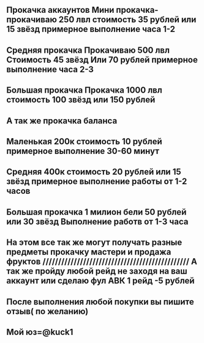 Прокачка аккаунтов 
Мини прокачка- прокачиваю 250 лвл стоимость 35  рублей или 15 звёзд примерное выполнение часа 1-2
----------------------------------------------------
Средняя прокачка 
Прокачиваю 500 лвл 
Стоимость 45 звёзд 
Или 70 рублей примерное выполнение часа 2-3
----------------------------------------------------
Большая прокачка 
Прокачка 1000 лвл стоимость 100 звёзд или 150 рублей
----------------------------------------------------
А так же прокачка баланса 
----------------------------------------------------
Маленькая 200к стоимость 10 рублей примерное выполнение 30-60 минут
----------------------------------------------------
 Средняя 400к стоимость 20 рублей  или 15 звёзд  примерное выполнение работы от 1-2 часов
----------------------------------------------------
Большая прокачка 1 милион бели 50 рублей или 30 звёзд 
Выполнение работв от 1-3 часа
----------------------------------------------------
На этом все так же могут получать разные предметы прокачку мастери и продажа фруктов 
///////////////////////////////////////////////
А так же пройду любой рейд не заходя на ваш аккаунт или сделаю фул АВК 1 рейд -5 рублей 
----------------------------------------------------
После выполнения любой
 покупки вы пишите отзыв( по желанию)
----------------------------------------------------
Мой юз=@kuck1
----------------------------------------------------
